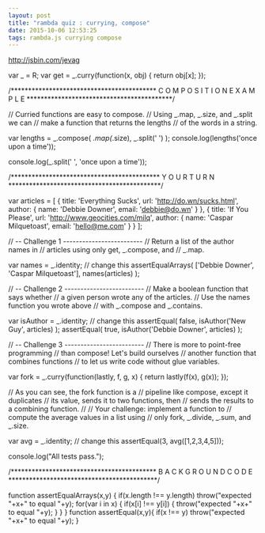 ```yaml
---
layout: post
title: "rambda quiz : currying, compose"
date: 2015-10-06 12:53:25
tags: rambda.js currying compose
---
```


http://jsbin.com/jevag

var _ = R;
var get = _.curry(function(x, obj) { return obj[x]; });

/******************************************
    C O M P O S I T I O N  E X A M P L E
******************************************/

// Curried functions are easy to compose.
// Using _.map, _.size, and _.split we can
// make a function that returns the lengths
// of the words in a string.

var lengths = _.compose(
  _.map(_.size), _.split(' ')
);
console.log(lengths('once upon a time'));

console.log(_.split(' ', 'once upon a time'));

/*******************************************
               Y O U R  T U R N
********************************************/

var articles = [
  {
    title: 'Everything Sucks',
    url: 'http://do.wn/sucks.html',
    author: {
      name: 'Debbie Downer',
      email: 'debbie@do.wn'
    }
  },
  {
    title: 'If You Please',
    url: 'http://www.geocities.com/milq',
    author: {
      name: 'Caspar Milquetoast',
      email: 'hello@me.com'
    }
  }
];

// -- Challenge 1 -------------------------
// Return a list of the author names in
// articles using only get, _.compose, and
// _.map.

var names = _.identity; // change this
assertEqualArrays(
  ['Debbie Downer', 'Caspar Milquetoast'],
  names(articles)
);

// -- Challenge 2 -------------------------
// Make a boolean function that says whether
// a given person wrote any of the articles.
// Use the names function you wrote above
// with _.compose and _.contains.

var isAuthor = _.identity; // change this
assertEqual(
  false,
  isAuthor('New Guy', articles)
);
assertEqual(
  true,
  isAuthor('Debbie Downer', articles)
);

// -- Challenge 3 -------------------------
// There is more to point-free programming
// than compose! Let's build ourselves
// another function that combines functions
// to let us write code without glue variables.

var fork = _.curry(function(lastly, f, g, x) {
  return lastly(f(x), g(x));
});

// As you can see, the fork function is a
// pipeline like compose, except it duplicates
// its value, sends it to two functions, then
// sends the results to a combining function.
//
// Your challenge: implement a function to
// compute the average values in a list using
// only fork, _.divide, _.sum, and _.size.

var avg = _.identity; // change this
assertEqual(3, avg([1,2,3,4,5]));



console.log("All tests pass.");

/******************************************
        B A C K G R O U N D  C O D E
*******************************************/

function assertEqualArrays(x,y) {
  if(x.length !== y.length)
    throw("expected "+x+" to equal "+y);
  for(var i in x) {
    if(x[i] !== y[i]) {
      throw("expected "+x+" to equal "+y);
    }
  }
}
function assertEqual(x,y){
  if(x !== y)
    throw("expected "+x+" to equal "+y);
}